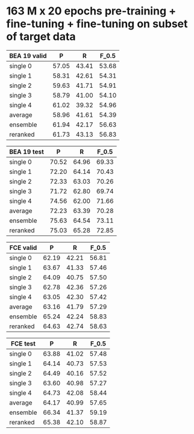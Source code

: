 # 163 M x 20 epochs pre-training + fine-tuning + fine-tuning on subset of target data

| BEA 19 valid | P | R | F_0.5 |
| --- | --- | --- | --- |
| single 0 | 57.05 | 43.41 | 53.68 |
| single 1 | 58.31 | 42.61 | 54.31 |
| single 2 | 59.63 | 41.71 | 54.91 |
| single 3 | 58.79 | 41.00 | 54.10 |
| single 4 | 61.02 | 39.32 | 54.96 |
| average  | 58.96 | 41.61 | 54.39 |
| ensemble | 61.94 | 42.17 | 56.63 |
| reranked | 61.73 | 43.13 | 56.83 |

| BEA 19 test | P | R | F_0.5 |
| --- | --- | --- | --- |
| single 0 | 70.52 | 64.96 | 69.33 |
| single 1 | 72.20 | 64.14 | 70.43 |
| single 2 | 72.33 | 63.03 | 70.26 |
| single 3 | 71.72 | 62.80 | 69.74 |
| single 4 | 74.56 | 62.00 | 71.66 |
| average  | 72.23 | 63.39 | 70.28 |
| ensemble | 75.63 | 64.54 | 73.11 |
| reranked | 75.03 | 65.28 | 72.85 |

| FCE valid | P | R | F_0.5 |
| --- | --- | --- | --- |
| single 0 | 62.19 | 42.21 | 56.81 |
| single 1 | 63.67 | 41.33 | 57.46 |
| single 2 | 64.09 | 40.75 | 57.50 |
| single 3 | 62.78 | 42.36 | 57.26 |
| single 4 | 63.05 | 42.30 | 57.42 |
| average  | 63.16 | 41.79 | 57.29 |
| ensemble | 65.24 | 42.24 | 58.83 |
| reranked | 64.63 | 42.74 | 58.63 |

| FCE test | P | R | F_0.5 |
| --- | --- | --- | --- |
| single 0 | 63.88 | 41.02 | 57.48 |
| single 1 | 64.14 | 40.73 | 57.53 |
| single 2 | 64.49 | 40.16 | 57.52 |
| single 3 | 63.60 | 40.98 | 57.27 |
| single 4 | 64.73 | 42.08 | 58.44 |
| average  | 64.17 | 40.99 | 57.65 |
| ensemble | 66.34 | 41.37 | 59.19 |
| reranked | 65.38 | 42.10 | 58.87 |


